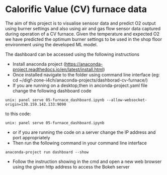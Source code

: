  # Calorific Value (CV) furnace data
 
 The aim of this project is to visualise sensosr data and predict O2 output using burner settings and also using air and gas flow sensor data captured during operation of a  CV furnace. Given the temperature and expected O2 we have predicted the optimum burner settings to be used in the shop floor environment using the developed ML model.
 
 The dashboard can be accessed using the following instructions 
 
- Install anaconda project (https://anaconda-project.readthedocs.io/en/latest/install.html)
- Once installed navigate to the folder using command line interface (eg: cd ~/digf-zone-i4ch/anaconda-projects/dashborad-cv-furnace/)
- If you are running on a desktop,then in anconda-project.yaml file change the following dashboard code  
```
unix: panel serve 05-furnace_dashboard.ipynb --allow-websocket-origin=130.159.142.133:9090
```
to this code:
 ```
unix: panel serve 05-furnace_dashboard.ipynb 
 ```
 - or if you are running the code on a server change the IP address and port appropriately
 - Then run the following command in your command line interface
 ```
 anaconda-project run dashboard --show 
 ```
 - Follow the instruction showing in the cmd and open a new web browser using the given http address to access the Bokeh server
 